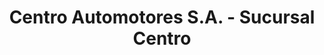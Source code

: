 ---
title: "Centro Automotores S.A. - Sucursal Centro"
url: /ciudad-autonoma-de-buenos-aires/centro-automotores-s-a-sucursal-centro/
shop: Autohaus
---